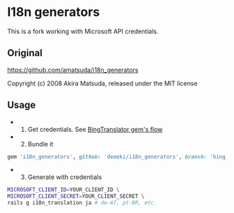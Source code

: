 # I18n generators

This is a fork working with Microsoft API credentials.

## Original

https://github.com/amatsuda/i18n_generators

Copyright (c) 2008 Akira Matsuda, released under the MIT license

## Usage

* 1. Get credentials. See [BingTranslator gem's flow](https://github.com/CodeBlock/bing_translator-gem#getting-a-client-id-and-secret)
* 2. Bundle it

```ruby
gem 'i18n_generators', github: 'deeeki/i18n_generators', branch: 'bing_translator', group: 'development'
```

* 3. Generate with credentials

```sh
MICROSOFT_CLIENT_ID=YOUR_CLIENT_ID \
MICROSOFT_CLIENT_SECRET=YOUR_CLIENT_SECRET \
rails g i18n_translation ja # de-AT, pt-BR, etc.
```
